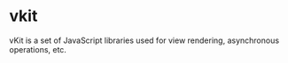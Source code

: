 # vkit
vKit is a set of JavaScript libraries used for view rendering, asynchronous operations, etc.
